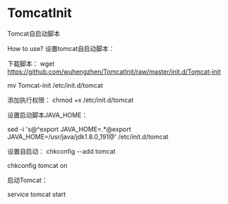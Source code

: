 # TomcatInit
Tomcat自启动脚本

How to use?
设置tomcat自启动脚本：

  下载脚本：
  wget https://github.com/wuhengzhen/TomcatInit/raw/master/init.d/Tomcat-init
  
  mv Tomcat-init /etc/init.d/tomcat
  
添加执行权限：
  chmod +x /etc/init.d/tomcat
  
设置启动脚本JAVA_HOME：

  sed -i 's@^export JAVA_HOME=.*@export JAVA_HOME=/usr/java/jdk1.8.0_191@' /etc/init.d/tomcat
  
设置自启动：
  chkconfig --add tomcat
  
  chkconfig tomcat on
  
启动Tomcat：

  service tomcat start
  
